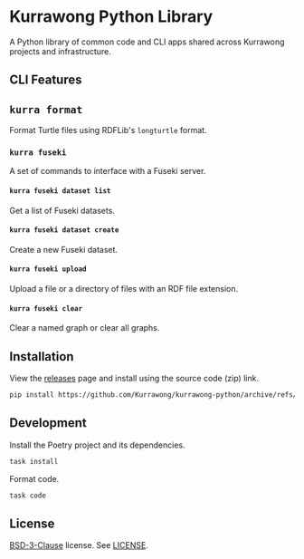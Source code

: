 # Kurrawong Python Library

A Python library of common code and CLI apps shared across Kurrawong projects and infrastructure.

## CLI Features

## `kurra format`

Format Turtle files using RDFLib's `longturtle` format.

### `kurra fuseki`

A set of commands to interface with a Fuseki server.

#### `kurra fuseki dataset list`

Get a list of Fuseki datasets.

#### `kurra fuseki dataset create`

Create a new Fuseki dataset.

#### `kurra fuseki upload`

Upload a file or a directory of files with an RDF file extension.

#### `kurra fuseki clear`

Clear a named graph or clear all graphs.

## Installation

View the [releases](https://github.com/Kurrawong/kurrawong-python/releases) page and install using the source code (zip) link.

```bash
pip install https://github.com/Kurrawong/kurrawong-python/archive/refs/tags/0.1.0.zip
```

## Development

Install the Poetry project and its dependencies.

```bash
task install
```

Format code.

```bash
task code
```

## License

[BSD-3-Clause](https://opensource.org/license/bsd-3-clause/) license. See [LICENSE](LICENSE).
